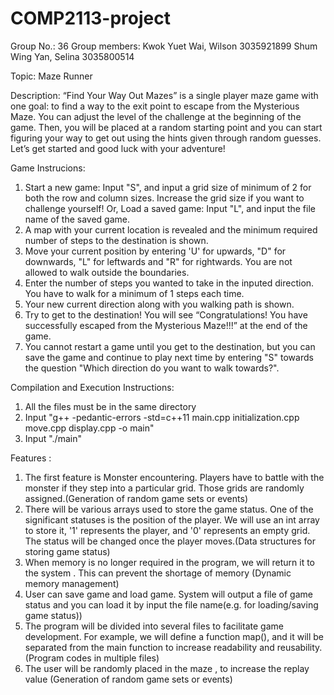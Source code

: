 # COMP2113-project
Group No.: 36
Group members:
Kwok Yuet Wai, Wilson 3035921899
Shum Wing Yan, Selina 3035800514

Topic: Maze Runner

Description:
“Find Your Way Out Mazes” is a single player maze game with one goal: to find a way to the exit point to escape from the Mysterious Maze. You can adjust the level of the challenge at the beginning of the game. Then, you will be placed at a random starting point and you can start figuring your way to get out using the hints given through random guesses. Let’s get started and good luck with your adventure!

Game Instrucions:
1. Start a new game: Input "S", and input a grid size of minimum of 2 for both the row and column sizes. Increase the grid size if you want to challenge yourself!
   Or, Load a saved game: Input "L", and input the file name of the saved game.
2. A map with your current location is revealed and the minimum required number of steps to the destination is shown.
3. Move your current position by entering 'U' for upwards, "D" for downwards, "L" for leftwards and "R" for rightwards. You are not allowed to walk outside the boundaries.
4. Enter the number of steps you wanted to take in the inputed direction. You have to walk for a minimum of 1 steps each time.
5. Your new current direction along with you walking path is shown.
6. Try to get to the destination! You will see “Congratulations! You have successfully escaped from the Mysterious Maze!!!” at the end of the game.
7. You cannot restart a game until you get to the destination, but you can save the game and continue to play next time by entering "S" towards the question "Which direction do you want to walk towards?".


Compilation and Execution Instructions:
1. All the files must be in the same directory
2. Input "g++ -pedantic-errors -std=c++11 main.cpp initialization.cpp move.cpp display.cpp -o main" 
3. Input "./main"

Features : 
1. The first feature is Monster encountering. Players have to battle with the monster if they step into a particular grid. Those grids are randomly assigned.(Generation of random game sets or events)
2. There will be various arrays used to store the game status. One of the significant statuses is the position of the player. We will use an int array to store it,  '1' represents the player, and '0' represents an empty grid. The status will be changed once the player moves.(Data structures for storing game status)
3. When memory is no longer required in the program, we will return it to the system . This can prevent the shortage of memory (Dynamic memory management)
4. User can save game and load game. System will output a file of game status and you can load it by input the file name(e.g. for loading/saving game status))
5. The program will be divided into several files to facilitate game development. For example, we will define a function map(), and it will be separated from the main function to increase readability and reusability.(Program codes in multiple files)
6. The user will be randomly placed in the maze , to increase the replay value (Generation of random game sets or events)



